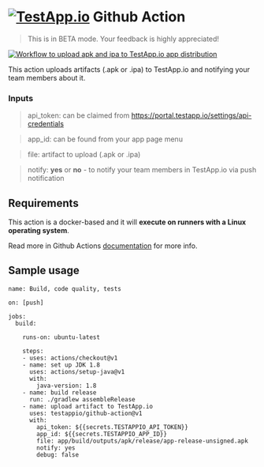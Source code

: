 # [<img src="https://assets.testapp.io/logo/blue.svg" alt="TestApp.io"/>](https://testapp.io/) Github Action

> This is in BETA mode. Your feedback is highly appreciated!

[![Workflow to upload apk and ipa to TestApp.io app distribution](https://github.com/testappio/github-action/actions/workflows/main.yml/badge.svg?branch=main)](https://github.com/testappio/github-action/actions/workflows/main.yml)

This action uploads artifacts (.apk or .ipa) to TestApp.io and notifying your team members about it.

### Inputs

> api_token: can be claimed from https://portal.testapp.io/settings/api-credentials

> app_id: can be found from your app page menu

> file: artifact to upload (.apk or .ipa)

> notify: **yes** or **no** - to notify your team members in TestApp.io via push notification

## Requirements

This action is a docker-based and it will **execute on runners with a Linux operating system**.

Read more in Github Actions [documentation](https://docs.github.com/en/actions/creating-actions/about-actions#docker-container-actions) for more info.

## Sample usage

```
name: Build, code quality, tests

on: [push]

jobs:
  build:

    runs-on: ubuntu-latest

    steps:
    - uses: actions/checkout@v1
    - name: set up JDK 1.8
      uses: actions/setup-java@v1
      with:
        java-version: 1.8
    - name: build release
      run: ./gradlew assembleRelease
    - name: upload artifact to TestApp.io
      uses: testappio/github-action@v1
      with:
        api_token: ${{secrets.TESTAPPIO_API_TOKEN}}
        app_id: ${{secrets.TESTAPPIO_APP_ID}}
        file: app/build/outputs/apk/release/app-release-unsigned.apk
        notify: yes
        debug: false
```

